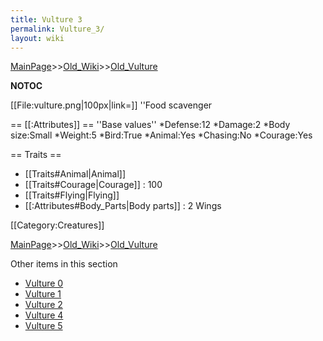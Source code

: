 ```yaml
---
title: Vulture 3
permalink: Vulture_3/
layout: wiki
---
```


[MainPage](/keeperrl_wiki/ "wikilink")>>[Old_Wiki](/keeperrl_wiki/Old_Wiki "wikilink")>>[Old_Vulture](/keeperrl_wiki/Old_Vulture "wikilink")

__NOTOC__

[[File:vulture.png|100px|link=]] ''Food scavenger

== [[:Attributes]] ==
''Base values''
*Defense:12
*Damage:2
*Body size:Small
*Weight:5
*Bird:True
*Animal:Yes
*Chasing:No
*Courage:Yes

== Traits ==
* [[Traits#Animal|Animal]]
* [[Traits#Courage|Courage]] : 100
* [[Traits#Flying|Flying]]
* [[:Attributes#Body_Parts|Body parts]] : 2 Wings

[[Category:Creatures]]

[MainPage](/keeperrl_wiki/ "wikilink")>>[Old_Wiki](/keeperrl_wiki/Old_Wiki "wikilink")>>[Old_Vulture](/keeperrl_wiki/Old_Vulture "wikilink")

Other items in this section
-    [Vulture 0](/keeperrl_wiki/Vulture_0 "wikilink")
-    [Vulture 1](/keeperrl_wiki/Vulture_1 "wikilink")
-    [Vulture 2](/keeperrl_wiki/Vulture_2 "wikilink")
-    [Vulture 4](/keeperrl_wiki/Vulture_4 "wikilink")
-    [Vulture 5](/keeperrl_wiki/Vulture_5 "wikilink")
